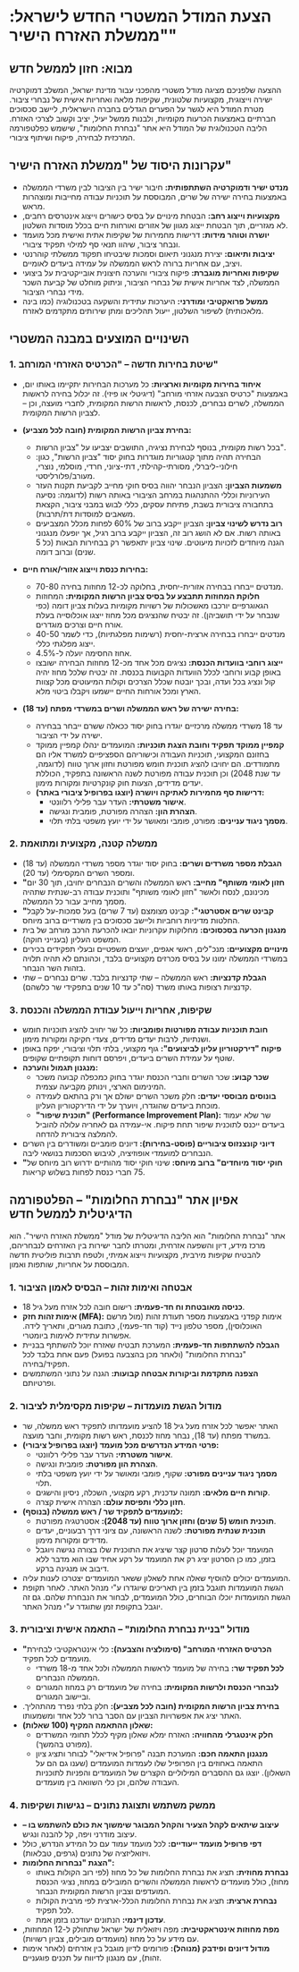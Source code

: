 # הצעת המודל המשטרי החדש לישראל: "ממשלת האזרח הישיר"

## מבוא: חזון לממשל חדש
ההצעה שלפניכם מציגה מודל משטרי מהפכני עבור מדינת ישראל, המשלב דמוקרטיה ישירה וייצוגית, מקצועיות שלטונית, שקיפות מלאה ואחריות אישית של נבחרי ציבור. מטרת המודל היא לגשר על הפערים הגדלים בחברה הישראלית, ליישב סכסוכים חברתיים באמצעות הכרעות מקומיות, ולבנות ממשל יעיל, יציב וקשוב לצרכי האזרח. הליבה הטכנולוגית של המודל היא אתר "נבחרת החלומות", שישמש כפלטפורמה המרכזית לבחירה, פיקוח ושיתוף ציבורי.

## עקרונות היסוד של "ממשלת האזרח הישיר"

* **מנדט ישיר ודמוקרטיה השתתפותית:** חיבור ישיר בין הציבור לבין משרדי הממשלה באמצעות בחירה ישירה של שרים, המבוססת על תוכניות עבודה מחייבות ומוצהרות מראש.
* **מקצועיות וייצוג רחב:** הבטחת מינויים על בסיס כישורים וייצוג אינטרסים רחבים, לא מגזריים, תוך הבטחת ייצוג מגוון של אזורים ואורחות חיים בכלל מוסדות השלטון.
* **יושרה וטוהר מידות:** דרישות מחמירות של שקיפות אתית ואישית מכל מועמד ונבחר ציבור, שיהוו תנאי סף למילוי תפקיד ציבורי.
* **יציבות ותיאום:** יצירת מנגנוני תיאום וסמכות שיבטיחו תפקוד ממשלתי קוהרנטי ויציב, עם אחריות ברורה לראש הממשלה על עמידה ביעדים לאומיים.
* **שקיפות ואחריות מוגברת:** פיקוח ציבורי והערכה חיצונית אובייקטיבית על ביצועי הממשלה, לצד אחריות אישית של נבחרי הציבור, וניתוק מוחלט של קביעת השכר מידי נבחרי הציבור.
* **ממשל פרואקטיבי ומודרני:** היערכות עתידית והשקעה בטכנולוגיה (כמו בינה מלאכותית) לשיפור השלטון, ייעול תהליכים ומתן שירותים מתקדמים לאזרח.

## השינויים המוצעים במבנה המשטרי

### 1. שיטת בחירות חדשה – "הכרטיס האזרחי המורחב"

* **איחוד בחירות מקומיות וארציות:** כל מערכות הבחירות יתקיימו באותו יום, באמצעות "כרטיס הצבעה אזרחי מורחב" (דיגיטלי או פיזי). זה יכלול בחירה לראשות הממשלה, לשרים נבחרים, לכנסת, לראשות הרשות המקומית, לחברי מועצה, וכן – לצביון הרשות המקומית.

* **בחירת צביון הרשות המקומית (חובה לכל מצביע):**
    * בכל רשות מקומית, בנוסף לבחירת נציגיה, התושבים יצביעו על "צביון הרשות".
    * הבחירה תהיה מתוך קטגוריות מוגדרות בחוק יסוד "צביון הרשות", כגון: חילוני-ליברלי, מסורתי-קהילתי, דתי-ציוני, חרדי, מוסלמי, נוצרי, מעורב/פלורליסטי.
    * **משמעות הצביון:** הצביון הנבחר יהווה בסיס חוקי מחייב לקביעת תקנות העזר העירוניות וכללי ההתנהגות במרחב הציבורי באותה רשות (לדוגמה: נסיעה בתחבורה ציבורית בשבת, פתיחת עסקים, כללי לבוש במבני ציבור, הקצאת משאבים למוסדות דת/תרבות).
    * **רוב נדרש לשינוי צביון:** הצביון ייקבע ברוב של 60% לפחות מכלל המצביעים באותה רשות. אם לא הושג רוב זה, הצביון ייקבע ברוב רגיל, אך יופעלו מנגנוני הגנה מיוחדים לזכויות מיעוטים. שינוי צביון יתאפשר רק בבחירות הבאות (כל 5 שנים) וברוב דומה.

* **בחירות כנסת וייצוג אזורי/אורח חיים:**
    * 70-80 מנדטים ייבחרו בבחירה אזורית-יחסית, בחלוקה לכ-12 מחוזות בחירה.
    * **חלוקת המחוזות תתבצע על בסיס צביון הרשות המקומית:** המחוזות הגאוגרפיים יורכבו מאשכולות של רשויות מקומיות בעלות צביון דומה (כפי שנבחר על ידי תושביהן). זה יבטיח שהנציגים מכל מחוז ייצגו אוכלוסייה בעלת אורח חיים וצרכים מוגדרים.
    * 40-50 מנדטים ייבחרו בבחירה ארצית-יחסית (רשימות מפלגתיות), כדי לשמר ייצוג מפלגתי כללי.
    * אחוז החסימה יועלה ל-4.5%.
    * **ייצוג רוחבי בוועדות הכנסת:** נציגים מכל אחד מכ-12 מחוזות הבחירה ישובצו באופן קבוע ורוחבי לכלל הוועדות הקבועות בכנסת. זה יבטיח שלכל מחוז יהיה קול ונציג בכל ועדה, ובכך יובטח שכלל הצרכים וקולות המיעוטים מכל קצוות הארץ ומכל אורחות החיים יישמעו ויקבלו ביטוי מלא.

* **בחירה ישירה של ראש הממשלה ושרים במשרדי מפתח (עד 18):**
    * עד 18 משרדי ממשלה מרכזיים יוגדרו בחוק יסוד ככאלה ששרם ייבחר בבחירה ישירה על ידי הציבור.
    * **קמפיין ממוקד תפקיד וחובת הצגת תוכניות:** המועמדים ינהלו קמפיין ממוקד בחזונם המקצועי, תוכניות העבודה וכישוריהם הספציפיים למשרד אליו הם מתמודדים. הם יחויבו להציג תוכנית חומש מפורטת וחזון ארוך טווח (לדוגמה, עד שנת 2048) וכן תוכנית עבודה מפורטת לשנה הראשונה בתפקיד, הכוללת יעדים מדידים, הצעות חוק קונקרטיות ומקורות מימון.
    * **דרישות סף מחמירות לאתיקה ויושרה (יוצגו בפרופיל ציבורי באתר):**
        * **אישור משטרתי:** העדר עבר פלילי רלוונטי.
        * **הצהרת הון:** הצהרה מפורטת, פומבית ונגישה.
        * **מסמך ניגוד עניינים:** מפורט, פומבי ומאושר על ידי יועץ משפטי בלתי תלוי.

### 2. ממשלה קטנה, מקצועית ומתואמת

* **הגבלת מספר משרדים ושרים:** בחוק יסוד יוגדר מספר משרדי הממשלה (עד 18) ומספר השרים המקסימלי (עד 20).
* **"חזון לאומי משותף" מחייב:** ראש הממשלה והשרים הנבחרים יחויבו, תוך 30 יום מכינונם, לנסח ולאשר "חזון לאומי משותף" ותוכנית עבודה רב-שנתית שתהיה מסמך מחייב עבור כל הממשלה.
* **"קבינט שרים אסטרטגי":** קבינט מצומצם (עד 7 שרים) בעל סמכות-על לקבל החלטות מדיניות רוחביות וליישב סכסוכים בין משרדיים ברוב מיוחס.
* **מנגנון הכרעה בסכסוכים:** מחלוקות עקרוניות יובאו להכרעת הרכב מורחב של בית המשפט העליון (בענייני חוקה).
* **מינויים מקצועיים:** מנכ"לים, ראשי אגפים, יועצים משפטיים ובעלי תפקידים בכירים במשרדי הממשלה ימונו על בסיס מכרזים מקצועיים בלבד, וכהונתם לא תהיה תלויה בזהות השר הנבחר.
* **הגבלת קדנציות:** ראש הממשלה – שתי קדנציות בלבד. שרים נבחרים – שתי קדנציות רצופות באותו משרד (סה"כ עד 10 שנים בתפקידי שר כלשהם).

### 3. שקיפות, אחריות וייעול עבודת הממשלה והכנסת

* **חובת תוכניות עבודה מפורטות ופומביות:** כל שר יחויב להציג תוכניות חומש ושנתיות, לרבות יעדים מדידים, צעדי חקיקה ומקורות מימון.
* **פיקוח "דירקטוריון עליון לביצועים":** גוף מקצועי, בלתי תלוי וציבורי, יפקח באופן שוטף על עמידת השרים ביעדים, ויפרסם דוחות תקופתיים שקופים.
* **מנגנון תגמול והערכה:**
    * **שכר קבוע:** שכר השרים וחברי הכנסת יוגדר בחוק כמכפלה קבועה משכר המינימום הארצי, וינותק מקביעה עצמית.
    * **בונוסים מבוססי יעדים:** חלק משכר השרים ישולם אך ורק בהתאם לעמידה מוכחת ביעדים שהוגדרו, ויוערך על ידי הדירקטוריון העליון.
    * **"תוכנית שיפור" (Performance Improvement Plan):** שר שלא יעמוד ביעדים ייכנס לתוכנית שיפור תחת פיקוח. אי-עמידה גם לאחריה עלולה להוביל להמלצה ציבורית להדחה.
* **דיוני קונצנזוס ציבוריים (פוסט-בחירות):** דיונים פומביים ומשודרים בין השרים הנבחרים למועמדי אופוזיציה, לגיבוש הסכמות בנושאי ליבה.
* **"חוקי יסוד מיוחדים" ברוב מיוחס:** שינוי חוקי יסוד מהותיים ידרוש רוב מיוחס של 75 חברי כנסת לפחות בשלוש קריאות.

## אפיון אתר "נבחרת החלומות" – הפלטפורמה הדיגיטלית לממשל חדש
אתר "נבחרת החלומות" הוא הליבה הדיגיטלית של מודל "ממשלת האזרח הישיר". הוא מרכז מידע, דיון והשפעה אזרחית, ומטרתו לחבר ישירות בין האזרחים לנבחריהם, להבטיח שקיפות מירבית, מקצועיות וייצוג אמיתי, ולטפח תרבות פוליטית חדשה המבוססת על אחריות, שותפות ואמון.

### 1. אבטחה ואימות זהות – הבסיס לאמון הציבור

* **כניסה מאובטחת וח חד-פעמית:** רישום חובה לכל אזרח מעל גיל 18.
* **אימות זהות חזק (MFA):** אימות קפדני באמצעות מספר תעודת זהות (מול מרשם האוכלוסין), מספר טלפון נייד (קוד חד-פעמי), כתובת מגורים, ותאריך לידה. אפשרות עתידית לאימות ביומטרי.
* **הגבלה להשתתפות חד-פעמית:** המערכת תבטיח שאזרח יוכל להשתתף בבניית "נבחרת החלומות" (ולאחר מכן בהצבעה בפועל) פעם אחת בלבד לכל תפקיד/בחירה.
* **הצפנה מתקדמת וביקורות אבטחה קבועות:** הגנה על נתוני המשתמשים ופרטיותם.

### 2. מודול הגשת מועמדות – שקיפות מקסימלית לציבור

* האתר יאפשר לכל אזרח מעל גיל 18 להציע מועמדותו לתפקיד ראש ממשלה, שר במשרד מפתח (עד 18), נבחר מחוז לכנסת, ראש רשות מקומית, וחבר מועצה.
* **פרטי המידע הנדרשים מכל מועמד (יוצגו בפרופיל ציבורי):**
    * **אישור משטרתי:** העדר עבר פלילי רלוונטי.
    * **הצהרת הון מפורטת:** פומבית ונגישה.
    * **מסמך ניגוד עניינים מפורט:** שקוף, פומבי ומאושר על ידי יועץ משפטי בלתי תלוי.
    * **קורות חיים מלאים:** תמונה עדכנית, רקע מקצועי, השכלה, ניסיון והישגים.
    * **חזון כללי ותפיסת עולם:** הצהרה אישית קצרה.
* **למועמדים לתפקיד שר / ראש ממשלה (בנוסף):**
    * **תוכנית חומש (5 שנים) וחזון ארוך טווח (עד 2048):** אסטרטגיה מפורטת.
    * **תוכנית שנתית מפורטת:** לשנה הראשונה, עם ציוני דרך רבעוניים, יעדים מדידים ומקורות מימון.
    * המועמד יוכל לעלות סרטון קצר שיציג את התוכנית שלו בצורה נגישה ויוגבל בזמן, כמו כן הסרטון יציג רק את המועמד על רקע אחיד שבו הוא מדבר ללא דיבוב או מנגינה ברקע.
* המועמדים יכולים להוסיף שאלה אחת לשאלון ששאר המועמדים יצטרכו לענות עליה.
* הגשת המועמדות תוגבל בזמן בין תאריכים שיוגדרו ע"י מנהל האתר. לאחר תקופת הגשת המועמדות יוכלו הבוחרים, כולל המועמדים, לבחור את הנבחרת שלהם. גם זה יוגבל בתקופת זמן שתוגדר ע"י מנהל האתר.

### 3. מודול "בניית נבחרת החלומות" – התאמה אישית וציבורית

* **"הכרטיס האזרחי המורחב" (סימולציה והצבעה):** כלי אינטראקטיבי לבחירת מועמדים לכל תפקיד.
    * **לכל תפקיד שר:** בחירה של מועמד לראשות הממשלה ולכל אחד מ-18 משרדי הממשלה הנבחרים.
    * **לנבחרי הכנסת ולרשות המקומית:** בחירה של מועמדים רק במחוז המגורים וביישוב המגורים.
* **בחירת צביון הרשות המקומית (חובה לכל מצביע):** חלק בלתי נפרד מהתהליך. האתר יציג את אפשרויות הצביון עם הסבר ברור לכל אחד ומשמעותו.
* **שאלון ההתאמה המקיף (100 שאלות):**
    * **חלק אינטגרלי מהחוויה:** האזרח ימלא שאלון מקיף לכלל תחומי המשרדים (מפורט בהמשך).
    * **מנגנון התאמה חכם:** המערכת תבנה "פרופיל אידיאלי" לבוחר ותציג ציון התאמה באחוזים בין הפרופיל שלו לעמדות המועמדים (שענו גם הם על השאלון). יוצגו גם ההסברים המילוליים הקצרים של המועמדים והפניות לתוכניות העבודה שלהם, וכן כלי השוואה בין מועמדים.

### 4. ממשק משתמש ותצוגת נתונים – נגישות ושקיפות

* **עיצוב שיתאים לקהל הצעיר והקהל המבוגר שימשוך את כולם להשתמש בו –** עיצוב מודרני ויפה, קל להבנה ונגיש.
* **דפי פרופיל מועמד ייעודיים:** לכל מועמד עמוד עם כל המידע הנדרש, כולל ויזואליזציה של נתונים (גרפים, טבלאות).
* **הצגת "נבחרות החלומות":**
    * **נבחרת מחוזית:** תציג את נבחרת החלומות של כל מחוז (לפי רוב הקולות באותו מחוז), כולל מועמדים לראשות הממשלה והשרים המובילים במחוז, נציגי הכנסת המועדפים וצביון הרשות המקומית הנבחר.
    * **נבחרת ארצית:** תציג את נבחרת החלומות הכלל-ארצית לפי מרבית הקולות לכל תפקיד.
    * **עדכון דינמי:** הנתונים יעודכנו בזמן אמת.
* **מפת מחוזות אינטראקטיבית:** מפה ויזואלית של ישראל שתחולק ל-12 המחוזות, עם מידע על כל מחוז (מועמדים מובילים, צביון רשויות).
* **מודול דיונים ופידבק (מנוהל):** פורומים לדיון מוגבל בין אזרחים (לאחר אימות זהות), עם מנגנון לדיווח על תכנים פוגעניים.
